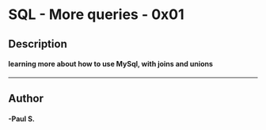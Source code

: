 # SQL - More queries - 0x01
## Description 
#### learning more about how to use MySql, with joins and unions
 --- 
## Author 
#### -Paul S.